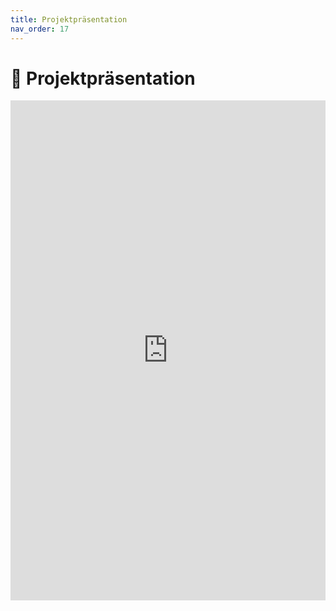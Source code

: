 ```yaml
---
title: Projektpräsentation
nav_order: 17
---
```


# 📄 Projektpräsentation

<iframe
  src="https://github.com/SCREWYT/vocapp/blob/main/docs/00_assets/presentation_web.pdf"
  width="100%"
  height="800px"
  style="border:none;">
  Sollte die Präsentation nicht angezeigt werden, nutze den Link unten. 
  <a href="https://github.com/SCREWYT/vocapp/blob/main/docs/00_assets/presentation_web.pdf" width="100%" height="800px">
    Direkt zur Präsentation
  </a>
</iframe>
